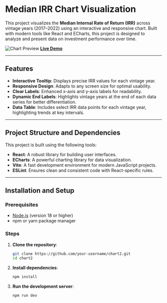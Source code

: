 # Median IRR Chart Visualization

This project visualizes the **Median Internal Rate of Return (IRR)** across vintage years (2017–2022) using an interactive and responsive chart. Built with modern tools like React and ECharts, this project is designed to analyze and present data on investment performance over time.

![Chart Preview](https://app.netlify.com/.netlify/images?url=https://d33wubrfki0l68.cloudfront.net/6741a0fbc795fbfb293413cf/screenshot_2024-11-23-09-31-44-0000.webp&fit=cover&h=500&q=40&w=800)
**[Live Demo](https://apache-echart2.netlify.app/)**

---

## Features

- **Interactive Tooltip**: Displays precise IRR values for each vintage year.
- **Responsive Design**: Adapts to any screen size for optimal usability.
- **Clear Labels**: Enhanced x-axis and y-axis labels for readability.
- **Dynamic End Labels**: Highlights vintage years at the end of each data series for better differentiation.
- **Data Table**: Includes select IRR data points for each vintage year, highlighting trends at key intervals.

---

## Project Structure and Dependencies

This project is built using the following tools:
- **React**: A robust library for building user interfaces.
- **ECharts**: A powerful charting library for data visualization.
- **Vite**: A fast development environment for modern JavaScript projects.
- **ESLint**: Ensures clean and consistent code with React-specific rules.


---

## Installation and Setup

### Prerequisites
- [Node.js](https://nodejs.org/) (version 18 or higher)
- npm or yarn package manager

### Steps
1. **Clone the repository**:
   ```bash
   git clone https://github.com/your-username/chart2.git
   cd chart2
2. **Install dependencies**:
   ```bash
   npm install
3. **Run the development server**:
   ```bash
   npm run dev

